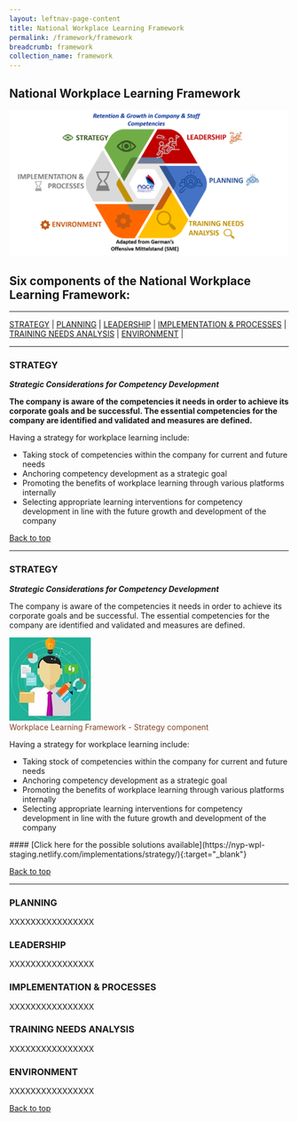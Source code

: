 ```yaml
---
layout: leftnav-page-content
title: National Workplace Learning Framework
permalink: /framework/framework
breadcrumb: framework
collection_name: framework
---
```


## **National Workplace Learning Framework**


![National Workplace Learning Framework](/images/framework-header.png)
<caption> </caption>

## **Six components of the National Workplace Learning Framework:**

-------------------

[STRATEGY](#S) | [PLANNING](#P) | [LEADERSHIP](#L) | [IMPLEMENTATION & PROCESSES](#I) | [TRAINING NEEDS ANALYSIS](#T) | [ENVIRONMENT](#E) | 

-------------------


<a name="S"></a>
### STRATEGY
***Strategic Considerations for Competency Development***

**The company is aware of the competencies it needs in order to achieve its corporate goals and be successful. 
The essential competencies for the company are identified and validated and measures are defined.** 

Having a strategy for workplace learning include:
- Taking stock of competencies within the company for current and future needs
- Anchoring competency development as a strategic goal
- Promoting the benefits of workplace learning through various platforms internally
- Selecting appropriate learning interventions for competency development in line with the future growth and development of the company


[Back to top](#top)


--------------------------------------------

### **STRATEGY**
***Strategic Considerations for Competency Development***

The company is aware of the competencies it needs in order to achieve its corporate goals and be successful. 
The essential competencies for the company are identified and validated and measures are defined.

<div class="row">
    <div class="col is-6">
		<figure style="margin:0;">
			<img src="/images/tna.jpg" alt="Strategy"/>
			<figcaption class="has-text-weight-bold" style="color:#814227">Workplace Learning Framework - Strategy component</figcaption>
		</figure>
	</div>
	<div class="col is-6">
        <p>
                Having a strategy for workplace learning include:    
            <ul>
                <li>Taking stock of competencies within the company for current and future needs</li>
                <li>Anchoring competency development as a strategic goal</li>
		<li>Promoting the benefits of workplace learning through various platforms internally</li>
                <li>Selecting appropriate learning interventions for competency development in line with the future growth and development of the company</li>		    
            </ul>
		</p>
	</div>
</div>
#### [Click here for the possible solutions available](https://nyp-wpl-staging.netlify.com/implementations/strategy/){:target="_blank"}


[Back to top](#top)

------------------------------------------




<a name="P"></a>
### PLANNING

XXXXXXXXXXXXXXXX



<a name="L"></a>
### LEADERSHIP

XXXXXXXXXXXXXXXX



<a name="I"></a>
### IMPLEMENTATION & PROCESSES

XXXXXXXXXXXXXXXX



<a name="T"></a>
### TRAINING NEEDS ANALYSIS

XXXXXXXXXXXXXXXX



<a name="E"></a>
### ENVIRONMENT

XXXXXXXXXXXXXXXX



[Back to top](#top)
